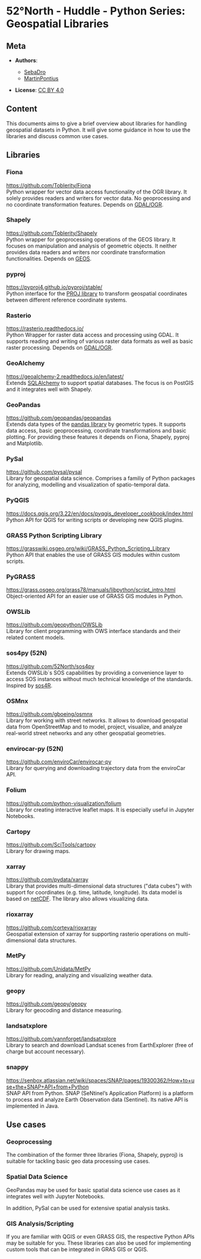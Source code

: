 # 52°North - Huddle - Python Series: Geospatial Libraries
## Meta

* **Authors**:
  * [SebaDro](https://github.com/SebaDro)
  * [MartinPontius](https://github.com/MartinPontius)

* **License**: [CC BY 4.0](http://creativecommons.org/licenses/by/4.0/)

## Content

This documents aims to give a brief overview about libraries for handling geospatial datasets in Python.
It will give some guidance in how to use the libraries and discuss common use cases.

## Libraries

### Fiona
https://github.com/Toblerity/Fiona  
Python wrapper for vector data access functionality of the OGR library. It solely provides readers
and writers for vector data. No geoprocessing and no coordinate transformation features. Depends
on [GDAL/OGR](https://gdal.org/index.html).

### Shapely
https://github.com/Toblerity/Shapely  
Python wrapper for geoprocessing operations of the GEOS library. It focuses on manipulation and
analysis of geometric objects. It neither provides data readers and writers nor coordinate transformation
functionalities. Depends on [GEOS](https://trac.osgeo.org/geos/).

### pyproj
https://pyproj4.github.io/pyproj/stable/  
Python interface for the [PROJ library](https://proj.org/index.html) to transform geospatial
coordinates between different reference coordinate systems.

### Rasterio
https://rasterio.readthedocs.io/  
Python Wrapper for raster data access and processing using GDAL. It supports reading and writing of
various raster data formats as well as basic raster processing. Depends on [GDAL/OGR](https://gdal.org/index.html).

### GeoAlchemy
https://geoalchemy-2.readthedocs.io/en/latest/  
Extends [SQLAlchemy](https://www.sqlalchemy.org/) to support spatial databases. The focus is on
PostGIS and it integrates well with Shapely.

### GeoPandas
https://github.com/geopandas/geopandas  
Extends data types of the [pandas library](https://pandas.pydata.org/) by geometric types. It supports
data access, basic geoprocessing, coordinate transformations and basic plotting. For providing these
features it depends on Fiona, Shapely, pyproj and Matplotlib.

### PySal
https://github.com/pysal/pysal  
Library for geospatial data science. Comprises a familiy of Python packages for analyzing, modelling and
visualization of spatio-temporal data.

### PyQGIS
https://docs.qgis.org/3.22/en/docs/pyqgis_developer_cookbook/index.html  
Python API for QGIS for writing scripts or developing new QGIS plugins.

### GRASS Python Scripting Library
https://grasswiki.osgeo.org/wiki/GRASS_Python_Scripting_Library  
Python API that enables the use of GRASS GIS modules within custom scripts.

### PyGRASS
https://grass.osgeo.org/grass78/manuals/libpython/script_intro.html  
Object-oriented API for an easier use of GRASS GIS modules in Python.

### OWSLib
https://github.com/geopython/OWSLib  
Library for client programming with OWS interface standards and their related content models.

### sos4py (52N)
https://github.com/52North/sos4py  
Extends OWSLib`s SOS capabilities by providing a convenience layer to access SOS instances without much technical knowledge of the standards.
Inspired by [sos4R](https://github.com/52North/sos4R).

### OSMnx
https://github.com/gboeing/osmnx  
Library for working with street networks. It allows to download geospatial data from OpenStreetMap and to model, project, visualize, and analyze real-world street networks and any other geospatial geometries.

### envirocar-py (52N)
https://github.com/enviroCar/envirocar-py  
Library for querying and downloading trajectory data from the enviroCar API.

### Folium
https://github.com/python-visualization/folium  
Library for creating interactive leaflet maps. It is especially useful in Jupyter Notebooks.

### Cartopy
https://github.com/SciTools/cartopy  
Library for drawing maps.

### xarray
https://github.com/pydata/xarray  
Library that provides multi-dimensional data structures ("data cubes") with support for coordinates (e.g. time, latitude, longitude).
Its data model is based on [netCDF](https://www.unidata.ucar.edu/software/netcdf/). The library also allows visualizing data.

### rioxarray
https://github.com/corteva/rioxarray  
Geospatial extension of xarray for supporting rasterio operations on multi-dimensional data structures.  

### MetPy
https://github.com/Unidata/MetPy  
Library for reading, analyzing and visualizing weather data.

### geopy
https://github.com/geopy/geopy  
Library for geocoding and distance measuring.

### landsatxplore
https://github.com/yannforget/landsatxplore  
Library to search and download Landsat scenes from EarthExplorer (free of charge but account necessary). 

### snappy
https://senbox.atlassian.net/wiki/spaces/SNAP/pages/19300362/How+to+use+the+SNAP+API+from+Python  
SNAP API from Python. SNAP (SeNtinel’s Application Platform) is a platform to process and analyze Earth Observation data (Sentinel).
Its native API is implemented in Java.

## Use cases
### Geoprocessing
The combination of the former three libraries (Fiona, Shapely, pyproj) is suitable for tackling basic
geo data processing use cases.

### Spatial Data Science
GeoPandas may be used for basic spatial data science use cases as it integrates well with Jupyter Notebooks.   

In addition, PySal can be used for extensive spatial analysis tasks.

### GIS Analysis/Scripting
If you are familiar with QGIS or even GRASS GIS, the respective Python APIs may be suitable for you. These
libraries can also be used for implementing custom tools that can be integrated in GRAS GIS or QGIS. 
